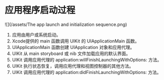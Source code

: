 # 应用程序启动过程

![](/assets/The app launch and initialization sequence.png)

1. 应用由用户或系统启动。
2. Xcode提供的 main 函数调用 UIKit 的 UIApplicationMain 函数。
3. UIApplicationMain 函数创建 UIApplication 对象和应用代理。
4. UIKit 从 main storyboard 或 nib 文件加载应用的默认界面。
5. UIKit 调用应用代理的 application:willFinishLaunchingWithOptions: 方法。
6. UIKit 执行状态恢复，调用应用代理和视图控制器的其他方法。
7. UIKit 调用应用代理的 application:didFinishLaunchingWithOptions: 方法。



